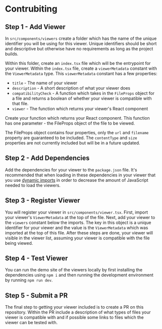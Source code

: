 # Contrubiting

## Step 1 - Add Viewer

In `src/components/viewers` create a folder which has the name of the unique identifier you will be using for this viewer.
Unique identifiers should be short and descriptive but otherwise have no requirements as long as the project builds.

Within this folder, create an `index.tsx` file which will be the entrypoint for your viewer.
Within the `index.tsx` file, create a `viewerMetadata` constant with the `ViewerMetadata` type.
This `viewerMetadata` constant has a few properties:

- `title` - The name of your viewer
- `description` - A short description of what your viewer does
- `compatibilityCheck` - A function which takes in the `FileProps` object for a file and returns a boolean of whether your viewer is compatible with that file.
- `viewer` - The function which returns your viewer's React component

Create your function which returns your React component.
This function has one parameter - the FileProps object of the file to be viewed.

The FileProps object contains four properties, only the `url` and `filename` property are guaranteed to be included.
The `contentType` and `size` properties are not currently included but will be in a future updated.

## Step 2 - Add Dependencies

Add the dependencies for your viewer to the `package.json` file.
It's recommended that when loading in these dependencies in your viewer that you use [dynamic imports](https://nextjs.org/docs/pages/building-your-application/optimizing/lazy-loading) in order to decrease the amount of JavaScript needed to load the viewers.

## Step 3 - Register Viewer

You will register your viewer in `src/components/viewer.tsx`.
First, import your viewer's `ViewerMetadata` at the top of the file.
Next, add your viewer to the `viewers` constant below the imports.
The key in this object is a unique identifier for your viewer and the value is the `ViewerMetadata` which was imported at the top of this file.
After these steps are done, your viewer will visible in the viewer list, assuming your viewer is compatible with the file being viewed.

## Step 4 - Test Viewer

You can run the demo site of the viewers locally by first installing the dependencies using `npm i` and then running the development environment by running `npm run dev`.

## Step 5 - Submit a PR

The final step to getting your viewer included is to create a PR on this repository.
Within the PR include a description of what types of files your viewer is compatible with and if possible some links to files which the viewer can be tested with.

